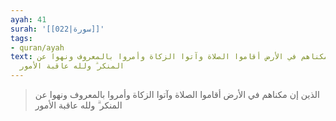 ```yaml
---
ayah: 41
surah: '[[022|سورة]]'
tags:
- quran/ayah
text: الذين إن مكناهم في الأرض أقاموا الصلاة وآتوا الزكاة وأمروا بالمعروف ونهوا عن
  المنكر ۗ ولله عاقبة الأمور
---
```

> الذين إن مكناهم في الأرض أقاموا الصلاة وآتوا الزكاة وأمروا بالمعروف ونهوا عن المنكر ۗ ولله عاقبة الأمور
